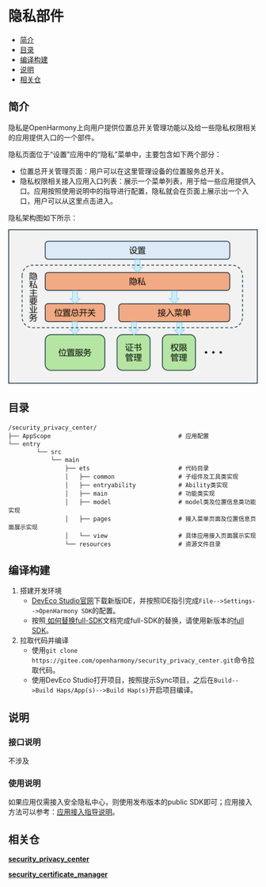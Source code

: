 # 隐私部件

- [简介](#简介)
- [目录](#目录)
- [编译构建](#编译构建)
- [说明](#说明)
- [相关仓](#相关仓)

## 简介

隐私是OpenHarmony上向用户提供位置总开关管理功能以及给一些隐私权限相关的应用提供入口的一个部件。

隐私页面位于“设置”应用中的“隐私”菜单中，主要包含如下两个部分：

- 位置总开关管理页面：用户可以在这里管理设备的位置服务总开关。
- 隐私权限相关接入应用入口列表：展示一个菜单列表，用于给一些应用提供入口。应用按照使用说明中的指导进行配置，隐私就会在页面上展示出一个入口，用户可以从这里点击进入。

隐私架构图如下所示：

![spc-structure](doc/image/spc-structure.png)

## 目录

```
/security_privacy_center/
├── AppScope									# 应用配置
└── entry
        └── src
            └── main
                ├── ets							# 代码目录
                │   ├── common					# 子组件及工具类实现
                │   ├── entryability			# Ability类实现
                │   ├── main					# 功能类实现
                │   ├── model					# model类及位置信息类功能实现 
                │   ├── pages				    # 接入菜单页面及位置信息页面展示实现
                │   └── view					# 具体应用接入页面展示实现
                └── resources					# 资源文件目录
```

## 编译构建

1. 搭建开发环境
   - [DevEco Studio官网](https://developer.huawei.com/consumer/cn/deveco-studio/)下载新版IDE，并按照IDE指引完成`File-->Settings-->OpenHarmony SDK`的配置。
   - 按照[ 如何替换full-SDK](https://gitee.com/openharmony/docs/blob/master/zh-cn/application-dev/faqs/full-sdk-switch-guide.md)文档完成full-SDK的替换，请使用新版本的[full SDK](https://gitee.com/openharmony/docs/blob/master/zh-cn/application-dev/faqs/full-sdk-compile-guide.md)。
2. 拉取代码并编译
   - 使用`git clone https://gitee.com/openharmony/security_privacy_center.git`命令拉取代码。
   - 使用DevEco Studio打开项目，按照提示Sync项目，之后在`Build-->Build Haps/App(s)-->Build Hap(s)`开启项目编译。

## 说明  

### 接口说明

不涉及

### 使用说明

如果应用仅需接入安全隐私中心，则使用发布版本的public SDK即可；应用接入方法可以参考：[应用接入指导说明](https://gitee.com/openharmony/docs/blob/master/zh-cn/application-dev/security/SecurityPrivacyCenter/auto-menu-guidelines.md)。

## 相关仓

**[security_privacy_center](https://gitee.com/openharmony/security_privacy_center)**

**[security_certificate_manager](https://gitee.com/openharmony/security_certificate_manager)**

